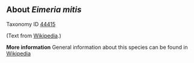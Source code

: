 **About *Eimeria mitis***
-------------------------

Taxonomy ID [44415](https://www.uniprot.org/taxonomy/44415)

(Text from [Wikipedia](https://en.wikipedia.org/).)

**More information**
General information about this species can be found in [Wikipedia](https://en.wikipedia.org/wiki/eimeria_mitis)
